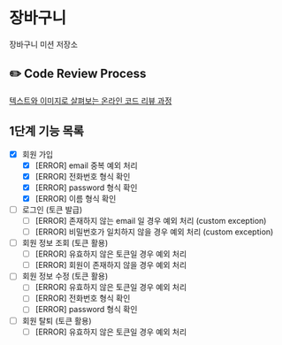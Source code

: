 # 장바구니
장바구니 미션 저장소

## ✏️ Code Review Process
[텍스트와 이미지로 살펴보는 온라인 코드 리뷰 과정](https://github.com/next-step/nextstep-docs/tree/master/codereview)

## 1단계 기능 목록
- [x] 회원 가입
    - [x] [ERROR] email 중복 예외 처리
    - [x] [ERROR] 전화번호 형식 확인
    - [x] [ERROR] password 형식 확인
    - [x] [ERROR] 이름 형식 확인
- [ ] 로그인 (토큰 발급)
  - [ ] [ERROR] 존재하지 않는 email 일 경우 예외 처리 (custom exception)
  - [ ] [ERROR] 비밀번호가 일치하지 않을 경우 예외 처리 (custom exception)
- [ ] 회원 정보 조회 (토큰 활용)
  - [ ] [ERROR] 유효하지 않은 토큰일 경우 예외 처리
  - [ ] [ERROR] 회원이 존재하지 않을 경우 예외 처리
- [ ] 회원 정보 수정 (토큰 활용)
    - [ ] [ERROR] 유효하지 않은 토큰일 경우 예외 처리
    - [ ] [ERROR] 전화번호 형식 확인
    - [ ] [ERROR] password 형식 확인
- [ ] 회원 탈퇴 (토큰 활용)
    - [ ] [ERROR] 유효하지 않은 토큰일 경우 예외 처리
